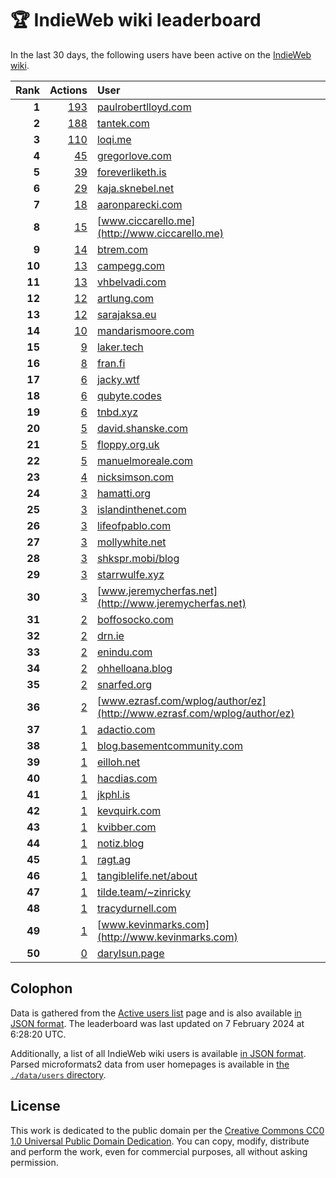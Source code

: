 # 🏆 IndieWeb wiki leaderboard

In the last 30 days, the following users have been active on the [IndieWeb wiki](https://indieweb.org).

| Rank | Actions | User |
|-----:|--------:|:-----|
| **1** | [193](https://indieweb.org/Special:Contributions/Paulrobertlloyd.com) | [paulrobertlloyd.com](http://paulrobertlloyd.com) |
| **2** | [188](https://indieweb.org/Special:Contributions/Tantek.com) | [tantek.com](http://tantek.com) |
| **3** | [110](https://indieweb.org/Special:Contributions/Loqi.me) | [loqi.me](http://loqi.me) |
| **4** | [45](https://indieweb.org/Special:Contributions/Gregorlove.com) | [gregorlove.com](http://gregorlove.com) |
| **5** | [39](https://indieweb.org/Special:Contributions/Foreverliketh.is) | [foreverliketh.is](http://foreverliketh.is) |
| **6** | [29](https://indieweb.org/Special:Contributions/Kaja.sknebel.net) | [kaja.sknebel.net](http://kaja.sknebel.net) |
| **7** | [18](https://indieweb.org/Special:Contributions/Aaronparecki.com) | [aaronparecki.com](http://aaronparecki.com) |
| **8** | [15](https://indieweb.org/Special:Contributions/Www.ciccarello.me) | [www.ciccarello.me](http://www.ciccarello.me) |
| **9** | [14](https://indieweb.org/Special:Contributions/Btrem.com) | [btrem.com](http://btrem.com) |
| **10** | [13](https://indieweb.org/Special:Contributions/Campegg.com) | [campegg.com](http://campegg.com) |
| **11** | [13](https://indieweb.org/Special:Contributions/Vhbelvadi.com) | [vhbelvadi.com](http://vhbelvadi.com) |
| **12** | [12](https://indieweb.org/Special:Contributions/Artlung.com) | [artlung.com](http://artlung.com) |
| **13** | [12](https://indieweb.org/Special:Contributions/Sarajaksa.eu) | [sarajaksa.eu](http://sarajaksa.eu) |
| **14** | [10](https://indieweb.org/Special:Contributions/Mandarismoore.com) | [mandarismoore.com](http://mandarismoore.com) |
| **15** | [9](https://indieweb.org/Special:Contributions/Laker.tech) | [laker.tech](http://laker.tech) |
| **16** | [8](https://indieweb.org/Special:Contributions/Fran.fi) | [fran.fi](http://fran.fi) |
| **17** | [6](https://indieweb.org/Special:Contributions/Jacky.wtf) | [jacky.wtf](http://jacky.wtf) |
| **18** | [6](https://indieweb.org/Special:Contributions/Qubyte.codes) | [qubyte.codes](http://qubyte.codes) |
| **19** | [6](https://indieweb.org/Special:Contributions/Tnbd.xyz) | [tnbd.xyz](http://tnbd.xyz) |
| **20** | [5](https://indieweb.org/Special:Contributions/David.shanske.com) | [david.shanske.com](http://david.shanske.com) |
| **21** | [5](https://indieweb.org/Special:Contributions/Floppy.org.uk) | [floppy.org.uk](http://floppy.org.uk) |
| **22** | [5](https://indieweb.org/Special:Contributions/Manuelmoreale.com) | [manuelmoreale.com](http://manuelmoreale.com) |
| **23** | [4](https://indieweb.org/Special:Contributions/Nicksimson.com) | [nicksimson.com](http://nicksimson.com) |
| **24** | [3](https://indieweb.org/Special:Contributions/Hamatti.org) | [hamatti.org](http://hamatti.org) |
| **25** | [3](https://indieweb.org/Special:Contributions/Islandinthenet.com) | [islandinthenet.com](http://islandinthenet.com) |
| **26** | [3](https://indieweb.org/Special:Contributions/Lifeofpablo.com) | [lifeofpablo.com](http://lifeofpablo.com) |
| **27** | [3](https://indieweb.org/Special:Contributions/Mollywhite.net) | [mollywhite.net](http://mollywhite.net) |
| **28** | [3](https://indieweb.org/Special:Contributions/Shkspr.mobi_blog) | [shkspr.mobi/blog](http://shkspr.mobi/blog) |
| **29** | [3](https://indieweb.org/Special:Contributions/Starrwulfe.xyz) | [starrwulfe.xyz](http://starrwulfe.xyz) |
| **30** | [3](https://indieweb.org/Special:Contributions/Www.jeremycherfas.net) | [www.jeremycherfas.net](http://www.jeremycherfas.net) |
| **31** | [2](https://indieweb.org/Special:Contributions/Boffosocko.com) | [boffosocko.com](http://boffosocko.com) |
| **32** | [2](https://indieweb.org/Special:Contributions/Drn.ie) | [drn.ie](http://drn.ie) |
| **33** | [2](https://indieweb.org/Special:Contributions/Enindu.com) | [enindu.com](http://enindu.com) |
| **34** | [2](https://indieweb.org/Special:Contributions/Ohhelloana.blog) | [ohhelloana.blog](http://ohhelloana.blog) |
| **35** | [2](https://indieweb.org/Special:Contributions/Snarfed.org) | [snarfed.org](http://snarfed.org) |
| **36** | [2](https://indieweb.org/Special:Contributions/Www.ezrasf.com_wplog_author_ez) | [www.ezrasf.com/wplog/author/ez](http://www.ezrasf.com/wplog/author/ez) |
| **37** | [1](https://indieweb.org/Special:Contributions/Adactio.com) | [adactio.com](http://adactio.com) |
| **38** | [1](https://indieweb.org/Special:Contributions/Blog.basementcommunity.com) | [blog.basementcommunity.com](http://blog.basementcommunity.com) |
| **39** | [1](https://indieweb.org/Special:Contributions/Eilloh.net) | [eilloh.net](http://eilloh.net) |
| **40** | [1](https://indieweb.org/Special:Contributions/Hacdias.com) | [hacdias.com](http://hacdias.com) |
| **41** | [1](https://indieweb.org/Special:Contributions/Jkphl.is) | [jkphl.is](http://jkphl.is) |
| **42** | [1](https://indieweb.org/Special:Contributions/Kevquirk.com) | [kevquirk.com](http://kevquirk.com) |
| **43** | [1](https://indieweb.org/Special:Contributions/Kvibber.com) | [kvibber.com](http://kvibber.com) |
| **44** | [1](https://indieweb.org/Special:Contributions/Notiz.blog) | [notiz.blog](http://notiz.blog) |
| **45** | [1](https://indieweb.org/Special:Contributions/Ragt.ag) | [ragt.ag](http://ragt.ag) |
| **46** | [1](https://indieweb.org/Special:Contributions/Tangiblelife.net_about) | [tangiblelife.net/about](http://tangiblelife.net/about) |
| **47** | [1](https://indieweb.org/Special:Contributions/Tilde.team_~zinricky) | [tilde.team/~zinricky](http://tilde.team/~zinricky) |
| **48** | [1](https://indieweb.org/Special:Contributions/Tracydurnell.com) | [tracydurnell.com](http://tracydurnell.com) |
| **49** | [1](https://indieweb.org/Special:Contributions/Www.kevinmarks.com) | [www.kevinmarks.com](http://www.kevinmarks.com) |
| **50** | [0](https://indieweb.org/Special:Contributions/Darylsun.page) | [darylsun.page](http://darylsun.page) |


## Colophon

Data is gathered from the [Active users list](https://indieweb.org/Special:ActiveUsers) page and is also available [in JSON format](https://github.com/jgarber623/indieweb-wiki-leaderboard/blob/main/data/leaderboard.json). The leaderboard was last updated on 7 February 2024 at 6:28:20 UTC.

Additionally, a list of all IndieWeb wiki users is available [in JSON format](https://github.com/jgarber623/indieweb-wiki-leaderboard/blob/main/data/users.json). Parsed microformats2 data from user homepages is available in [the `./data/users` directory](https://github.com/jgarber623/indieweb-wiki-leaderboard/blob/main/data/users).

## License

This work is dedicated to the public domain per the [Creative Commons CC0 1.0 Universal Public Domain Dedication](https://creativecommons.org/publicdomain/zero/1.0/). You can copy, modify, distribute and perform the work, even for commercial purposes, all without asking permission.
